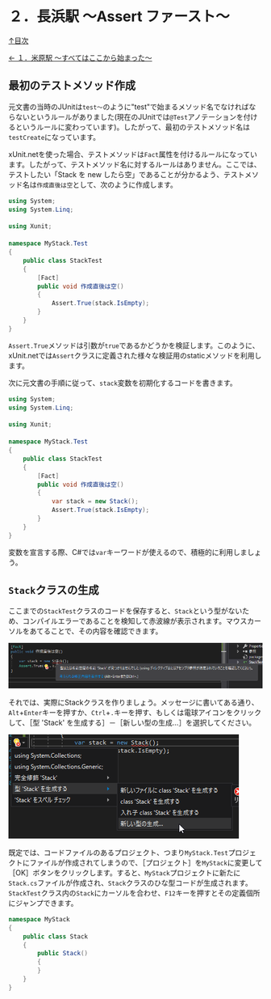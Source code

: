 ２．長浜駅 ～Assert ファースト～
=====

[↑目次](../README.md "目次")

[← １．米原駅 ～すべてはここから始まった～](01.md "１．米原駅 ～すべてはここから始まった～")

最初のテストメソッド作成
-----

元文書の当時のJUnitは`test～`のように"test"で始まるメソッド名でなければならないというルールがありました(現在のJUnitでは`@Test`アノテーションを付けるというルールに変わっています)。したがって、最初のテストメソッド名は`testCreate`になっています。

xUnit\.netを使った場合、テストメソッドは`Fact`属性を付けるルールになっています。したがって、テストメソッド名に対するルールはありません。ここでは、テストしたい「Stack を new したら空」であることが分かるよう、テストメソッド名は`作成直後は空`として、次のように作成します。

```csharp
using System;
using System.Linq;

using Xunit;

namespace MyStack.Test
{
    public class StackTest
    {
        [Fact]
        public void 作成直後は空()
        {
            Assert.True(stack.IsEmpty);
        }
    }
}
```

`Assert.True`メソッドは引数が`true`であるかどうかを検証します。このように、xUnit\.netでは`Assert`クラスに定義された様々な検証用のstaticメソッドを利用します。

次に元文書の手順に従って、`stack`変数を初期化するコードを書きます。

```csharp
using System;
using System.Linq;

using Xunit;

namespace MyStack.Test
{
    public class StackTest
    {
        [Fact]
        public void 作成直後は空()
        {
            var stack = new Stack();
            Assert.True(stack.IsEmpty);
        }
    }
}
```

変数を宣言する際、C#では`var`キーワードが使えるので、積極的に利用しましょう。


`Stack`クラスの生成
-----

ここまでの`StackTest`クラスのコードを保存すると、`Stack`という型がないため、コンパイルエラーであることを検知して赤波線が表示されます。マウスカーソルをあてることで、その内容を確認できます。

![コンパイルエラーの表示](images/02-01.png)

それでは、実際にStackクラスを作りましょう。メッセージに書いてある通り、`Alt`+`Enter`キーを押すか、`Ctrl`+`.`キーを押す、もしくは電球アイコンをクリックして、［型 'Stack' を生成する］－［新しい型の生成…］を選択してください。

![型`Stack`の生成](images/02-02.png)

既定では、コードファイルのあるプロジェクト、つまり`MyStack.Test`プロジェクトにファイルが作成されてしまうので、［プロジェクト］を`MyStack`に変更して［OK］ボタンをクリックします。すると、`MyStack`プロジェクトに新たに`Stack.cs`ファイルが作成され、`Stack`クラスのひな型コードが生成されます。`StackTest`クラス内の`Stack`にカーソルを合わせ、`F12`キーを押すとその定義個所にジャンプできます。

```csharp
namespace MyStack
{
    public class Stack
    {
        public Stack()
        {
        }
    }
}
```